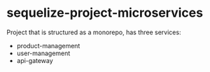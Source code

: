 # sequelize-project-microservices

Project that is structured as a monorepo, has three services: 
- product-management
- user-management
- api-gateway
